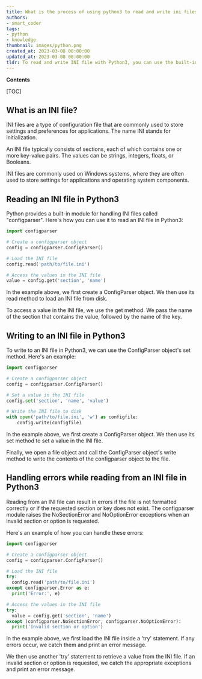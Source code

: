 ```yaml
---
title: What is the process of using python3 to read and write ini files?
authors:
- smart_coder
tags:
- python
- knowledge
thumbnail: images/python.png
created_at: 2023-03-08 00:00:00
updated_at: 2023-03-08 00:00:00
tldr: To read and write INI file with Python3, you can use the built-in configparser module.
---
```


**Contents**

[TOC]

## What is an INI file?

INI files are a type of configuration file that are commonly used to store settings and preferences for applications. The name INI stands for initialization.

An INI file typically consists of sections, each of which contains one or more key-value pairs. The values can be strings, integers, floats, or Booleans.

INI files are commonly used on Windows systems, where they are often used to store settings for applications and operating system components.


## Reading an INI file in Python3

Python provides a built-in module for handling INI files called "configparser". Here's how you can use it to read an INI file in Python3:

```python
import configparser

# Create a configparser object
config = configparser.ConfigParser()

# Load the INI file
config.read('path/to/file.ini')

# Access the values in the INI file
value = config.get('section', 'name')
```

In the example above, we first create a ConfigParser object. We then use its read method to load an INI file from disk.

To access a value in the INI file, we use the get method. We pass the name of the section that contains the value, followed by the name of the key.


## Writing to an INI file in Python3

To write to an INI file in Python3, we can use the ConfigParser object's set method. Here's an example:

```python
import configparser

# Create a configparser object
config = configparser.ConfigParser()

# Set a value in the INI file
config.set('section', 'name', 'value')

# Write the INI file to disk
with open('path/to/file.ini', 'w') as configfile:
    config.write(configfile)
```

In the example above, we first create a ConfigParser object. We then use its set method to set a value in the INI file.

Finally, we open a file object and call the ConfigParser object's write method to write the contents of the configparser object to the file.


## Handling errors while reading from an INI file in Python3

Reading from an INI file can result in errors if the file is not formatted correctly or if the requested section or key does not exist. The configparser module raises the NoSectionError and NoOptionError exceptions when an invalid section or option is requested.

Here's an example of how you can handle these errors:

```python
import configparser

# Create a configparser object
config = configparser.ConfigParser()

# Load the INI file
try:
  config.read('path/to/file.ini')
except configparser.Error as e:
  print('Error:', e)

# Access the values in the INI file
try:
  value = config.get('section', 'name')
except (configparser.NoSectionError, configparser.NoOptionError):
  print('Invalid section or option')
```


In the example above, we first load the INI file inside a 'try' statement. If any errors occur, we catch them and print an error message.

We then use another 'try' statement to retrieve a value from the INI file. If an invalid section or option is requested, we catch the appropriate exceptions and print an error message.
